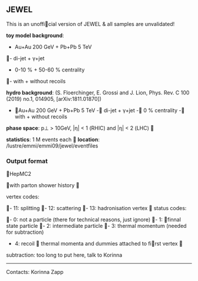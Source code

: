 ## JEWEL

This is an unoffi􏰂cial version of JEWEL & all samples are unvalidated!

**toy model background**:

- Au+Au 200 GeV + Pb+Pb 5 TeV 

􏰀- di-jet + γ+jet

- 0-10 % + 50-60 % centrality

􏰀- with + without recoils

**hydro background**: (S. Floerchinger, E. Grossi and J. Lion, Phys. Rev. C 100 (2019) no.1, 014905, [arXiv:1811.01870])

- 􏰀Au+Au 200 GeV + Pb+Pb 5 TeV 
-􏰀 di-jet + γ+jet
-􏰀 0 % centrality
-􏰀 with + without recoils

**phase space**: p⊥ > 10GeV, |η| < 1 (RHIC) and |η| < 2 (LHC) 􏰀

**statistics**: 1 M events each
􏰀
**location**: /lustre/emmi/emmi09/jewel/eventfiles

### Output format
􏰀HepMC2

􏰀with parton shower history 􏰀 

vertex codes:

􏰀- 11: splitting
􏰀- 12: scattering
􏰀- 13: hadronisation vertex
􏰀
status codes:

􏰀- 0: not a particle (there for technical reasons, just ignore)
􏰀- 1: 􏰁finnal state particle
􏰀- 2: intermediate particle
􏰀- 3: thermal momentum (needed for subtraction)
- 4: recoil
􏰀
thermal momenta and dummies attached to fi􏰁rst vertex 􏰀 

subtraction: too long to put here, talk to Korinna

<hr>

Contacts: Korinna Zapp
